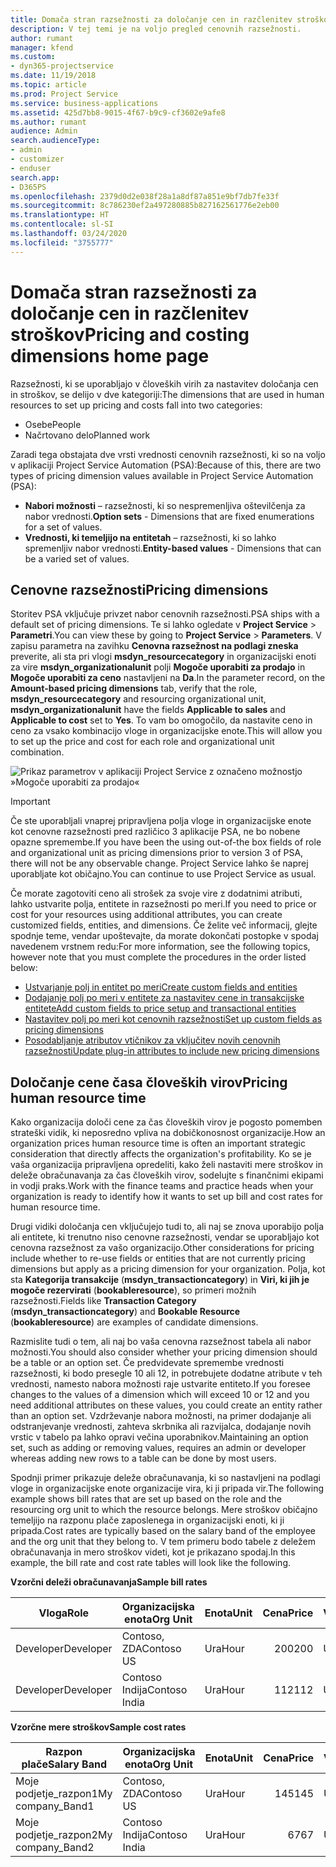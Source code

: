 ```yaml
---
title: Domača stran razsežnosti za določanje cen in razčlenitev stroškov
description: V tej temi je na voljo pregled cenovnih razsežnosti.
author: rumant
manager: kfend
ms.custom:
- dyn365-projectservice
ms.date: 11/19/2018
ms.topic: article
ms.prod: Project Service
ms.service: business-applications
ms.assetid: 425d7bb8-9015-4f67-b9c9-cf3602e9afe8
ms.author: rumant
audience: Admin
search.audienceType:
- admin
- customizer
- enduser
search.app:
- D365PS
ms.openlocfilehash: 2379d0d2e038f28a1a8df87a851e9bf7db7fe33f
ms.sourcegitcommit: 8c786230ef2a497280885b827162561776e2eb00
ms.translationtype: HT
ms.contentlocale: sl-SI
ms.lasthandoff: 03/24/2020
ms.locfileid: "3755777"
---
```

# <a name="pricing-and-costing-dimensions-home-page"></a><span data-ttu-id="2e81f-103">Domača stran razsežnosti za določanje cen in razčlenitev stroškov</span><span class="sxs-lookup"><span data-stu-id="2e81f-103">Pricing and costing dimensions home page</span></span>

<span data-ttu-id="2e81f-104">Razsežnosti, ki se uporabljajo v človeških virih za nastavitev določanja cen in stroškov, se delijo v dve kategoriji:</span><span class="sxs-lookup"><span data-stu-id="2e81f-104">The dimensions that are used in human resources to set up pricing and costs fall into two categories:</span></span>

- <span data-ttu-id="2e81f-105">Osebe</span><span class="sxs-lookup"><span data-stu-id="2e81f-105">People</span></span>
- <span data-ttu-id="2e81f-106">Načrtovano delo</span><span class="sxs-lookup"><span data-stu-id="2e81f-106">Planned work</span></span>

<span data-ttu-id="2e81f-107">Zaradi tega obstajata dve vrsti vrednosti cenovnih razsežnosti, ki so na voljo v aplikaciji Project Service Automation (PSA):</span><span class="sxs-lookup"><span data-stu-id="2e81f-107">Because of this, there are two types of pricing dimension values available in Project Service Automation (PSA):</span></span> 

- <span data-ttu-id="2e81f-108">**Nabori možnosti** – razsežnosti, ki so nespremenljiva oštevilčenja za nabor vrednosti.</span><span class="sxs-lookup"><span data-stu-id="2e81f-108">**Option sets** - Dimensions that are fixed enumerations for a set of values.</span></span>
- <span data-ttu-id="2e81f-109">**Vrednosti, ki temeljijo na entitetah** – razsežnosti, ki so lahko spremenljiv nabor vrednosti.</span><span class="sxs-lookup"><span data-stu-id="2e81f-109">**Entity-based values** - Dimensions that can be a varied set of values.</span></span>

## <a name="pricing-dimensions"></a><span data-ttu-id="2e81f-110">Cenovne razsežnosti</span><span class="sxs-lookup"><span data-stu-id="2e81f-110">Pricing dimensions</span></span>

<span data-ttu-id="2e81f-111">Storitev PSA vključuje privzet nabor cenovnih razsežnosti.</span><span class="sxs-lookup"><span data-stu-id="2e81f-111">PSA ships with a default set of pricing dimensions.</span></span> <span data-ttu-id="2e81f-112">Te si lahko ogledate v **Project Service** > **Parametri**.</span><span class="sxs-lookup"><span data-stu-id="2e81f-112">You can view these by going to **Project Service** > **Parameters**.</span></span> <span data-ttu-id="2e81f-113">V zapisu parametra na zavihku **Cenovna razsežnost na podlagi zneska** preverite, ali sta pri vlogi **msdyn_resourcecategory** in organizacijski enoti za vire **msdyn_organizationalunit** polji **Mogoče uporabiti za prodajo** in **Mogoče uporabiti za ceno** nastavljeni na **Da**.</span><span class="sxs-lookup"><span data-stu-id="2e81f-113">In the parameter record, on the **Amount-based pricing dimensions** tab, verify that the role, **msdyn_resourcecategory** and resourcing organizational unit, **msdyn_organizationalunit** have the fields **Applicable to sales** and **Applicable to cost** set to **Yes**.</span></span> <span data-ttu-id="2e81f-114">To vam bo omogočilo, da nastavite ceno in ceno za vsako kombinacijo vloge in organizacijske enote.</span><span class="sxs-lookup"><span data-stu-id="2e81f-114">This will allow you to set up the price and cost for each role and organizational unit combination.</span></span>

![Prikaz parametrov v aplikaciji Project Service z označeno možnostjo »Mogoče uporabiti za prodajo«](media/PS-OOB-parameters.png)

> [!IMPORTANT]
> <span data-ttu-id="2e81f-116">Če ste uporabljali vnaprej pripravljena polja vloge in organizacijske enote kot cenovne razsežnosti pred različico 3 aplikacije PSA, ne bo nobene opazne spremembe.</span><span class="sxs-lookup"><span data-stu-id="2e81f-116">If you have been the using out-of-the box fields of role and organizational unit as pricing dimensions prior to version 3 of PSA, there will not be any observable change.</span></span> <span data-ttu-id="2e81f-117">Project Service lahko še naprej uporabljate kot običajno.</span><span class="sxs-lookup"><span data-stu-id="2e81f-117">You can continue to use Project Service as usual.</span></span> 

<span data-ttu-id="2e81f-118">Če morate zagotoviti ceno ali strošek za svoje vire z dodatnimi atributi, lahko ustvarite polja, entitete in razsežnosti po meri.</span><span class="sxs-lookup"><span data-stu-id="2e81f-118">If you need to price or cost for your resources using additional attributes, you can create customized fields, entities, and dimensions.</span></span> <span data-ttu-id="2e81f-119">Če želite več informacij, glejte spodnje teme, vendar upoštevajte, da morate dokončati postopke v spodaj navedenem vrstnem redu:</span><span class="sxs-lookup"><span data-stu-id="2e81f-119">For more information, see the following topics, however note that you must complete the procedures in the order listed below:</span></span>

- [<span data-ttu-id="2e81f-120">Ustvarjanje polj in entitet po meri</span><span class="sxs-lookup"><span data-stu-id="2e81f-120">Create custom fields and entities</span></span>](create-custom-fields-entities.md)
- [<span data-ttu-id="2e81f-121">Dodajanje polj po meri v entitete za nastavitev cene in transakcijske entitete</span><span class="sxs-lookup"><span data-stu-id="2e81f-121">Add custom fields to price setup and transactional entities</span></span>](field-references.md)
- [<span data-ttu-id="2e81f-122">Nastavitev polj po meri kot cenovnih razsežnosti</span><span class="sxs-lookup"><span data-stu-id="2e81f-122">Set up custom fields as pricing dimensions</span></span>](set-up-pricing-dimensions.md)
- [<span data-ttu-id="2e81f-123">Posodabljanje atributov vtičnikov za vključitev novih cenovnih razsežnosti</span><span class="sxs-lookup"><span data-stu-id="2e81f-123">Update plug-in attributes to include new pricing dimensions</span></span>](update-plug-in-attributes.md)

## <a name="pricing-human-resource-time"></a><span data-ttu-id="2e81f-124">Določanje cene časa človeških virov</span><span class="sxs-lookup"><span data-stu-id="2e81f-124">Pricing human resource time</span></span>
<span data-ttu-id="2e81f-125">Kako organizacija določi cene za čas človeških virov je pogosto pomemben strateški vidik, ki neposredno vpliva na dobičkonosnost organizacije.</span><span class="sxs-lookup"><span data-stu-id="2e81f-125">How an organization prices human resource time is often an important strategic consideration that directly affects the organization's profitability.</span></span> <span data-ttu-id="2e81f-126">Ko se je vaša organizacija pripravljena opredeliti, kako želi nastaviti mere stroškov in deleže obračunavanja za čas človeških virov, sodelujte s finančnimi ekipami in vodji praks.</span><span class="sxs-lookup"><span data-stu-id="2e81f-126">Work with the finance teams and practice heads when your organization is ready to identify how it wants to set up bill and cost rates for human resource time.</span></span>

<span data-ttu-id="2e81f-127">Drugi vidiki določanja cen vključujejo tudi to, ali naj se znova uporabijo polja ali entitete, ki trenutno niso cenovne razsežnosti, vendar se uporabljajo kot cenovna razsežnost za vašo organizacijo.</span><span class="sxs-lookup"><span data-stu-id="2e81f-127">Other considerations for pricing include whether to re-use fields or entities that are not currently pricing dimensions but apply as a pricing dimension for your organization.</span></span> <span data-ttu-id="2e81f-128">Polja, kot sta **Kategorija transakcije** (**msdyn_transactioncategory**) in **Viri, ki jih je mogoče rezervirati** (**bookableresource**), so primeri možnih razsežnosti.</span><span class="sxs-lookup"><span data-stu-id="2e81f-128">Fields like **Transaction Category** (**msdyn_transactioncategory**) and **Bookable Resource** (**bookableresource**) are examples of candidate dimensions.</span></span> 

<span data-ttu-id="2e81f-129">Razmislite tudi o tem, ali naj bo vaša cenovna razsežnost tabela ali nabor možnosti.</span><span class="sxs-lookup"><span data-stu-id="2e81f-129">You should also consider whether your pricing dimension should be a table or an option set.</span></span> <span data-ttu-id="2e81f-130">Če predvidevate spremembe vrednosti razsežnosti, ki bodo presegle 10 ali 12, in potrebujete dodatne atribute v teh vrednosti, namesto nabora možnosti raje ustvarite entiteto.</span><span class="sxs-lookup"><span data-stu-id="2e81f-130">If you foresee changes to the values of a dimension which will exceed 10 or 12 and you need additional attributes on these values, you could create an entity rather than an option set.</span></span> <span data-ttu-id="2e81f-131">Vzdrževanje nabora možnosti, na primer dodajanje ali odstranjevanje vrednosti, zahteva skrbnika ali razvijalca, dodajanje novih vrstic v tabelo pa lahko opravi večina uporabnikov.</span><span class="sxs-lookup"><span data-stu-id="2e81f-131">Maintaining an option set, such as adding or removing values, requires an admin or developer whereas adding new rows to a table can be done by most users.</span></span>

<span data-ttu-id="2e81f-132">Spodnji primer prikazuje deleže obračunavanja, ki so nastavljeni na podlagi vloge in organizacijske enote organizacije vira, ki ji pripada vir.</span><span class="sxs-lookup"><span data-stu-id="2e81f-132">The following example shows bill rates that are set up based on the role and the resourcing org unit to which the resource belongs.</span></span> <span data-ttu-id="2e81f-133">Mere stroškov običajno temeljijo na razponu plače zaposlenega in organizacijski enoti, ki ji pripada.</span><span class="sxs-lookup"><span data-stu-id="2e81f-133">Cost rates are typically based on the salary band of the employee and the org unit that they belong to.</span></span> <span data-ttu-id="2e81f-134">V tem primeru bodo tabele z deležem obračunavanja in mero stroškov videti, kot je prikazano spodaj.</span><span class="sxs-lookup"><span data-stu-id="2e81f-134">In this example, the bill rate and cost rate tables will look like the following.</span></span>

<span data-ttu-id="2e81f-135">**Vzorčni deleži obračunavanja**</span><span class="sxs-lookup"><span data-stu-id="2e81f-135">**Sample bill rates**</span></span>

| <span data-ttu-id="2e81f-136">Vloga</span><span class="sxs-lookup"><span data-stu-id="2e81f-136">Role</span></span>        | <span data-ttu-id="2e81f-137">Organizacijska enota</span><span class="sxs-lookup"><span data-stu-id="2e81f-137">Org Unit</span></span>    |<span data-ttu-id="2e81f-138">Enota</span><span class="sxs-lookup"><span data-stu-id="2e81f-138">Unit</span></span>      |<span data-ttu-id="2e81f-139">Cena</span><span class="sxs-lookup"><span data-stu-id="2e81f-139">Price</span></span>      |<span data-ttu-id="2e81f-140">Valuta</span><span class="sxs-lookup"><span data-stu-id="2e81f-140">Currency</span></span>  |
| ------------|-------------|----------|----------:|----------|
| <span data-ttu-id="2e81f-141">Developer</span><span class="sxs-lookup"><span data-stu-id="2e81f-141">Developer</span></span>   | <span data-ttu-id="2e81f-142">Contoso, ZDA</span><span class="sxs-lookup"><span data-stu-id="2e81f-142">Contoso US</span></span>  |<span data-ttu-id="2e81f-143">Ura</span><span class="sxs-lookup"><span data-stu-id="2e81f-143">Hour</span></span> | <span data-ttu-id="2e81f-144">200</span><span class="sxs-lookup"><span data-stu-id="2e81f-144">200</span></span>|<span data-ttu-id="2e81f-145">USD</span><span class="sxs-lookup"><span data-stu-id="2e81f-145">USD</span></span>     |
| <span data-ttu-id="2e81f-146">Developer</span><span class="sxs-lookup"><span data-stu-id="2e81f-146">Developer</span></span>   | <span data-ttu-id="2e81f-147">Contoso Indija</span><span class="sxs-lookup"><span data-stu-id="2e81f-147">Contoso India</span></span> |<span data-ttu-id="2e81f-148">Ura</span><span class="sxs-lookup"><span data-stu-id="2e81f-148">Hour</span></span>|   <span data-ttu-id="2e81f-149">112</span><span class="sxs-lookup"><span data-stu-id="2e81f-149">112</span></span>|<span data-ttu-id="2e81f-150">USD</span><span class="sxs-lookup"><span data-stu-id="2e81f-150">USD</span></span>     |


<span data-ttu-id="2e81f-151">**Vzorčne mere stroškov**</span><span class="sxs-lookup"><span data-stu-id="2e81f-151">**Sample cost rates**</span></span>

| <span data-ttu-id="2e81f-152">Razpon plače</span><span class="sxs-lookup"><span data-stu-id="2e81f-152">Salary Band</span></span>     | <span data-ttu-id="2e81f-153">Organizacijska enota</span><span class="sxs-lookup"><span data-stu-id="2e81f-153">Org Unit</span></span>    |<span data-ttu-id="2e81f-154">Enota</span><span class="sxs-lookup"><span data-stu-id="2e81f-154">Unit</span></span>      |<span data-ttu-id="2e81f-155">Cena</span><span class="sxs-lookup"><span data-stu-id="2e81f-155">Price</span></span>      |<span data-ttu-id="2e81f-156">Valuta</span><span class="sxs-lookup"><span data-stu-id="2e81f-156">Currency</span></span>  |
| ----------------|-------------|----------|----------:|----------|
| <span data-ttu-id="2e81f-157">Moje podjetje_razpon1</span><span class="sxs-lookup"><span data-stu-id="2e81f-157">My company_Band1</span></span> | <span data-ttu-id="2e81f-158">Contoso, ZDA</span><span class="sxs-lookup"><span data-stu-id="2e81f-158">Contoso US</span></span>  |<span data-ttu-id="2e81f-159">Ura</span><span class="sxs-lookup"><span data-stu-id="2e81f-159">Hour</span></span> | <span data-ttu-id="2e81f-160">145</span><span class="sxs-lookup"><span data-stu-id="2e81f-160">145</span></span>|<span data-ttu-id="2e81f-161">USD</span><span class="sxs-lookup"><span data-stu-id="2e81f-161">USD</span></span>     |
| <span data-ttu-id="2e81f-162">Moje podjetje_razpon2</span><span class="sxs-lookup"><span data-stu-id="2e81f-162">My company_Band2</span></span> | <span data-ttu-id="2e81f-163">Contoso Indija</span><span class="sxs-lookup"><span data-stu-id="2e81f-163">Contoso India</span></span> |<span data-ttu-id="2e81f-164">Ura</span><span class="sxs-lookup"><span data-stu-id="2e81f-164">Hour</span></span>|   <span data-ttu-id="2e81f-165">67</span><span class="sxs-lookup"><span data-stu-id="2e81f-165">67</span></span>|<span data-ttu-id="2e81f-166">USD</span><span class="sxs-lookup"><span data-stu-id="2e81f-166">USD</span></span>     |

